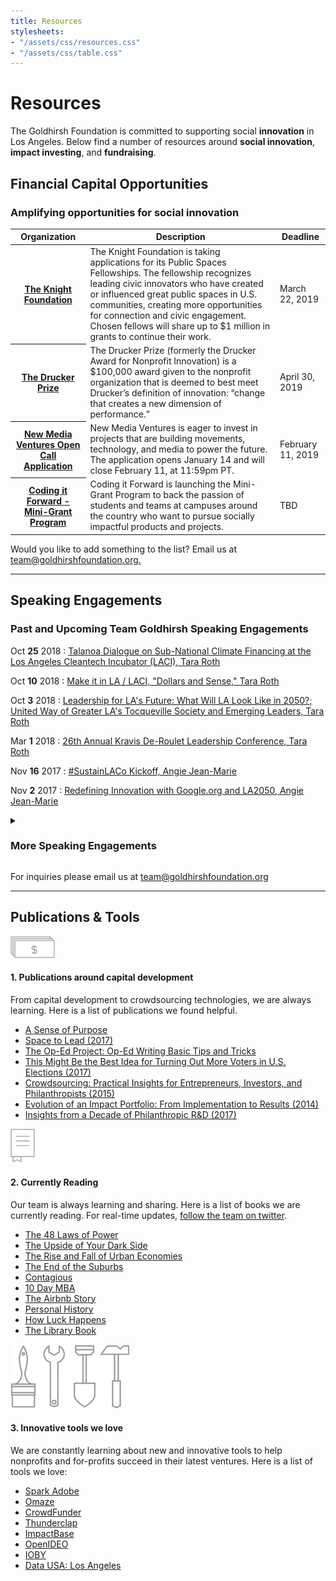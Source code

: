```yaml
---
title: Resources
stylesheets:
- "/assets/css/resources.css"
- "/assets/css/table.css"
---
```


Resources
=========

The Goldhirsh Foundation is committed to supporting social **innovation** in Los Angeles. Below find a number of resources around **social innovation**, **impact investing**, and **fundraising**.

Financial Capital Opportunities
-------------------------------

### Amplifying opportunities for social innovation ###


<table>
<thead>
<tr>
  <th scope="col">Organization</th>
  <th scope="col">Description</th>
  <th scope="col">Deadline</th>
</tr>
</thead>
<tbody>
 
 <tr>
  <th scope="row"><a href="https://www.knightfoundation.org/challenges/public-spaces-fellowship">The Knight Foundation</a></th>
  <td>The Knight Foundation is taking applications for its Public Spaces Fellowships. The fellowship recognizes leading civic innovators who have created or influenced great public spaces in U.S. communities, creating more opportunities for connection and civic engagement. Chosen fellows will share up to $1 million in grants to continue their work.</td>
  <td>March 22, 2019</td>
</tr>
 
<tr>
  <th scope="row"><a href="https://druckerprize2019.skild.com/skild2/druckerprize2019/loginPage.action?utm_source=Drucker+Institute+news&utm_campaign=0a83001186-EMAIL_CAMPAIGN_2019_02_04_07_18_COPY_01&utm_medium=email&utm_term=0_e7827d2a5b-0a83001186-9514213">The Drucker Prize</a></th>
  <td>The Drucker Prize (formerly the Drucker Award for Nonprofit Innovation) is a $100,000 award given to the nonprofit organization that is deemed to best meet Drucker’s definition of innovation: “change that creates a new dimension of performance.”</td>
  <td>April 30, 2019</td>
</tr>
  
 <tr>
  <th scope="row"><a href="https://docs.google.com/document/d/1Ul6sYsVM_D-PkQR0GpicTVATPk7f3O2mjFqjXHmyQr8/edit">New Media Ventures Open Call Application</a></th>
  <td>New Media Ventures is eager to invest in projects that are building movements, technology, and media to power the future. The application opens January 14 and will close February 11, at 11:59pm PT.</td>
  <td>February 11, 2019</td>
</tr>
  
  <tr>
  <th scope="row"><a href="https://docs.google.com/forms/d/e/1FAIpQLSdrgqGR3KYIZupiX7nQ0ha4NapUZDW13GH9xe-nfi5NCoSIug/viewform">Coding it Forward - Mini-Grant Program</a></th>
  <td>Coding it Forward is launching the Mini-Grant Program to back the passion of students and teams at campuses around the country who want to pursue socially impactful products and projects.</td>
  <td>TBD</td>
</tr>


</tbody>
</table>



Would you like to add something to the list? Email us at [team@goldhirshfoundation.org.](mailto:team@goldhirshfoundation.org)



* * * * * * * * * * * * * * * * * * * * * * * * * * * *



## Speaking Engagements ##

### Past and Upcoming Team Goldhirsh Speaking Engagements

Oct <strong>25</strong> 2018
: [Talanoa Dialogue on Sub-National Climate Financing at the Los Angeles Cleantech Incubator (LACI), Tara Roth](https://www.sgvtribune.com/2018/10/27/whats-arnold-schwarzenegger-up-to-fighting-climate-change/)

Oct <strong>10</strong> 2018
: [Make it in LA / LACI, "Dollars and Sense," Tara Roth](https://makeitinla.org/wp-content/uploads/2018-10-11-Dollars-and-Sense-Social-Impact-Capital-FINAL-SLIDES.pdf?mc_cid=eb620daa63&mc_eid=5b9f9b1467)

Oct <strong>3</strong> 2018
: [Leadership for LA's Future: What Will LA Look Like in 2050?; United Way of Greater LA's Tocqueville Society and Emerging Leaders, Tara Roth](https://www.unitedwayla.org/en/news-resources/blog/united-way-philanthropic-leaders-came-together-discuss-ls-future/)

Mar <strong>1</strong> 2018
: [26th Annual Kravis De-Roulet Leadership Conference, Tara Roth](https://www.kravisleadershipinstitute.org/kravis-de-roulet-conference/)

Nov <strong>16</strong> 2017
: [#SustainLACo Kickoff, Angie Jean-Marie](https://www.eventbrite.com/e/sustainlaco-kick-off-tickets-38597329652)

Nov <strong>2</strong> 2017
: [Redefining Innovation with Google.org and LA2050, Angie Jean-Marie](https://www.eventbrite.com/e/redefining-innovation-with-googleorg-and-la2050-tickets-38877230844)



<details markdown="1">
<summary>
  <h3>More Speaking Engagements</h3>
</summary>

Nov <strong>1</strong> 2017
: [Long Beach Civic Innovation Summit, Angie Jean-Marie](https://www.eventbrite.com/e/long-beach-civic-innovation-summit-2017-tickets-37399376542)

Oct <strong>1</strong> 2017
: [Public Policy Speaker Series: California State Senator Ben Allen in Conversation with Tara Roth](https://www.socalgrantmakers.org/events/public-policy-speaker-series-california-state-senator-ben-allen-conversation-tara-roth)

Oct <strong>1</strong> 2017
: Fundamentals of Effective Grantmaking, Angie Jean-Marie

Oct <strong>1</strong> 2017
: [2017 AIA\|LA Design Awards, Tara Roth](http://www.aialosangeles.org/content/design-awards-main-page.html#.Wfn4LxOPJjR)

Sep <strong>1</strong> 2017
: [Wealth Management: Impact Investing Forum, Tara Roth](https://www.iiforums.com/Institutional-Investor-Forums/Wealth-Management-Impact-Investing-Forum)

Jun <strong>1</strong> 2017
: [Understanding Philanthropy, 10th Annual MENDing Poverty Conference, Tara Roth](https://mendpoverty.org/2017/10th-annual-mending-poverty-conference?utm_content=buffer7043c&amp;utm_medium=social&amp;utm_source=twitter.com&amp;utm_campaign=buffer)

Apr <strong>22</strong> 2017
: [UPTOGOOD Film Festival, Angie Jean-Marie](http://www.uptogoodimpactfilmfestival.org/)

Mar <strong>23</strong> 2017
: [Leading from the West with Tara Roth and Roy Choi, Tara Roth](https://www.eventbrite.com/e/leading-from-the-west-with-tara-roth-roy-choi-tickets-32300250920?aff=erellivmlt)

Jan <strong>26</strong> 2017
: [FuturizeX Student Challenge at UCLA, Tara Roth](http://futurizex.ucla.edu/student-challenge/)

Dec <strong>7</strong> 2016
: [The Role of Non-Profits in the Public Sector - Innovative Partnerships at Work, 2016 MMASC Annual Conference, Angie Jean-Marie](http://mmasc.org/index.aspx?NID=300)

Dec <strong>1</strong> 2016
: [MakeChange Awards, Afternoon Keynote, Angie Jean-Marie](http://www.makechangeawards.com/)

Nov <strong>16</strong> 2016
: [UCLA, Impact@Anderson: Meet the Funder, Tara Roth](http://www.anderson.ucla.edu/alumni/event-details?eid=4730)

Nov <strong>15</strong> 2016
: [LA Magazine and XPRIZE, Los Angeles Magazine's Breakfast Conversation Series: Philanthropy in LA,Tara Roth](http://www.lamag.com/)

Oct <strong>23</strong> 2016
: [Trust for Public Land Green Alleys, Ribbon Cutting Ceremony, Megan Park](https://www.tpl.org/)

Oct <strong>12</strong> 2016
: [Equity + Inclusion Place by Design Competition, SXSW Eco, Angie Jean-Marie](http://sxsweco.com/place-design-2016-finalists#equity)

Sep <strong>19</strong> 2016
: [Social Innovation to Catalyze Impact, Southern California Grantmakers Annual Conference, Tara Roth](http://www.scgconference2016.org/)

Aug <strong>24</strong> 2016
: The New Creatives: Building LA's Future Creative Economy, Soho House West Hollywood, Moderated by Tara Roth

Jun <strong>22</strong> 2016
: [Innovate DTLA Keynote Panel, Keynote Panel, Tara Roth](https://www.downtownla.com/blog/tech-innovation/innovate-dtla-launches)

Jun <strong>1</strong> 2016
: [Philanthropy of the Future, Tara Roth, 501(c)onference 2016](http://www.cvent.com/events/501-c-onference-2016/custom-17-c52244ec13324482a94931af07186feb.aspx)

May <strong>17</strong> 2016
: [An Evening with Tara Roth moderated by Angie Jean-Marie, ComNetworkLA](http://www.meetup.com/ComNetworkLA/events/230213463/)

Apr <strong>28</strong> 2016
: “Bold Ideas and Leaders for the Future of Los Angeles” at Soho House West Hollywood

Mar <strong>3</strong> 2016
: Tara spoke at a California State University Northridge's President’s Special Series Seminars entitled “Understanding Philanthropy in Los Angeles and Beyond.”

Jan <strong>17</strong> 2016
: [Socal Grantmakers Peer Learning Group, Tara Roth](https://www.socalgrantmakers.org/events/peer-learning-group-collaboration-approaches-smaller-funders-developing-maintaining-exiting)

Dec <strong>8</strong> 2015
: [Building Better People Movers: The Future of Transportation in California, Milken Institute California Summit 2015, Tara Roth](http://www.milkeninstitute.org/events/conferences/summit/milken-institute-summit-california-2015/panel-detail/6020)

Nov <strong>10</strong> 2015
: [Designing Social Impact Campaigns, NewCo Los Angeles, Angie Jean-Marie](http://newcolosangeles2015.sched.org/event/837c67ceccd5b28ee5e06c508e430e63)

Oct <strong>26</strong> 2015
: Big Ideas in Urban Manufacturing, Urban Manufacturing Alliance, Tara Roth

Oct <strong>20</strong> 2015
: [Investing in Los Angeles, C-Suite Quarterly Investor Conference, Tara Roth](https://www.youtube.com/watch?v=M120I1w8CIk)

Oct <strong>19</strong> 2015
: [Grantmaking and the Crowd: Risks, Rewards, and Impact, Grantmakers in the Arts 2015 Conference, Angie Jean-Marie](http://conference.giarts.org/sessions/mon22.html)

Oct <strong>7</strong> 2015
: [ANTIFRAGILE LA, Impact Hub Los Angeles](https://antifragilelaleveragingfailure.splashthat.com/)

Jun <strong>15</strong> 2015
: [Real Cost Project: Los Angeles Regional Forum, Tara Roth, Southern California Grantmakers](https://www.socalgrantmakers.org/events/real-cost-project-los-angeles-regional-forum)

Jun <strong>1</strong> 2015
: [Tara Roth joins Equality Now for “The Word Effect: How words and labels impede gender equality”](https://www.flickr.com/photos/equalitynow/sets/72157653944771456)

May <strong>28</strong> 2015
: [Keynote Address, Jewish LA2050 at American Jewish University, Matthew Sharp](https://www.facebook.com/events/359946970876753/)

May <strong>1</strong> 2015
: [Matt Sharp speaks at NORDP, Grand Challenge Research Initiatives &amp; the “Grand Challenge” of Building Partnerships Within and Outside the University](http://www.nordp.org/assets/RDConf2015/presentations/nordp-2015-duske.pdf/)

Apr <strong>6</strong> 2015
: [The Circuitous Path of Innovation, USC Innovators Forum, Tara Roth](http://www.slideshare.net/GoldhirshFdn/usc-academy-presentation-april-6-2015/)

Mar <strong>8</strong> 2015
: Australian Consulate of Los Angeles, International Women's Day, Tara Roth

Feb <strong>23</strong> 2015
: Amplifier Giving Circle Convening, Leichtag Foundation Ranch, Shauna Nep

Nov <strong>30</strong> 2014
: [The Public/Philanthropic Partnership: Filling the Void in Social Services, Milken Institute, Tara Roth](http://www.milkeninstitute.org/events/conferences/summit/milken-institute-summit-california-2014/panel-detail/5214)

Nov <strong>5</strong> 2014
: [Leadership Today, County of Los Angeles, Productivity Managers’ Network, Tara Roth](http://qpc.co.la.ca.us/mn.asp)

Oct <strong>28</strong> 2014
: [FWDMonthly: The Startup Government with Tara Roth](http://www.crosscamp.us/ai1ec_event/fwdmonthly-the-startup-governemnt/?instance_id=10311&amp;utm_source=Cross+Campus+Mailing+List&amp;utm_campaign=0b6ec86caa-Helpful+Developer+Meetups&amp;utm_medium=email&amp;utm_term=0_4b476a5100-0b6ec86caa-319900457)

Oct <strong>21</strong> 2014
: [Lunch and Learn with USC Marshall Master of Science in Social Entrepreneurship, Tara Roth](https://www.facebook.com/uscmsse/posts/659185757528353?fref=nf/)

Oct <strong>17</strong> 2014
: [Entrepreneur Impact Day, Tara Roth.](http://impactday.net/)

Oct <strong>2</strong> 2014
: [Splash LA 2014 is LA's premier entrepreneur conference, and business plan competition, Tara Roth](http://vator.tv/events/splash_la_oct_2014/speakers)

Sep <strong>1</strong> 2014
: [DROUGHT! Leveraging Social Communities to Solve California's Big Problem, Shauna Nep, Social Media Week LA](https://generalassemb.ly/education/drought-leveraging-social-communities-to-solve-californias-big-problem/los-angeles/7998)

Aug <strong>20</strong> 2014
: [Future of LA with X PRIZE and The Science &amp; Entertainment Exchange, Tara Roth](https://www.eventbrite.com/e/future-of-la-tickets-12566439559)

Jun <strong>20</strong> 2014
: [Silicon Beach Fest, Mobility of E-Government, Tara Roth](http://siliconbeachfest.com/schedule/)

Jun <strong>1</strong> 2014
: [LA's BEST Friends Board meeting, Ki'tay Davidson](http://www.lasbest.org)

Jun <strong>1</strong> 2014
: [Environmental Funders and Media Forum, Council for Watershed Health, Shauna Nep](http://watershedhealth.nationbuilder.com/environmental_funders_media_forum)

May <strong>1</strong> 2014
: [Keynote, TechLA, Los Angeles City Hall, Tara Roth](http://techla2014.com)

Apr <strong>16</strong> 2014
: [Designing Innovative Public Health Solutions, School of Public Health, University of California, Berkeley, Shauna Nep](http://innovate.berkeley.edu/)

Apr <strong>15</strong> 2014
: [Los Angeles #ThinkFWD Chapter Launch, Can tech rebuild the middle class and the American dream in the 21st century? Ben Goldhirsh](http://www.fwd.us/field_041514_la_launch_p)

Apr <strong>10</strong> 2014
: Keynote, Perkins + Will, Tara Roth

Apr <strong>5</strong> 2014
: [Funders' Panel, Open Streets National Summit, Shauna Nep](https://www.eventbrite.com/e/open-streets-national-summit-registration-10140318967)

Apr <strong>3</strong> 2014
: [Plenary: Our Region, Our Challenges, Our Opportunities for Impact, SCG 2014 Public Policy Conference, Tara Roth](https://www.socalgrantmakers.org/events/scg-2014-public-policy-conference)

Feb <strong>20</strong> 2014
: [Innovators in Health Salon, The California Endowment, Opening Remarks, Shauna Nep](http://innovatorsinhealthsalon.eventbrite.com)

Feb <strong>19</strong> 2014
: Quality and Productivity Commission Luncheon, County of Los Angeles, Tara Roth

Feb <strong>1</strong> 2014
: [USC Internship Week. Shauna Nep](http://careers.usc.edu/students/internships/internship-week)

Feb <strong>1</strong> 2014
: Social Entrepreneurship Class, Occidental College, Shauna Nep

Feb <strong>1</strong> 2014
: [Social Enterprise Networking Event: What does it take to make a big impact? Shauna Nep](http://www.eventbrite.com/e/social-enterprise-networking-event-what-does-it-take-to-make-a-big-impact-tickets-10125294027)

Feb <strong>1</strong> 2014
: Peer Health Exchange Reception Honoring Tara Roth

Jan <strong>1</strong> 2014
: [Code for LA Meetup at City Hall to discuss Open Data Initiative, Shauna Nep](http://www.meetup.com/codeforla/events/152104092/?utm_content=buffer95ae1&amp;utm_medium=social&amp;utm_source=twitter.com&amp;utm_campaign=buffer)

Dec <strong>1</strong> 2013
: [Los Angeles League of Conservation Voters Environmental Leadership Awards, Tara Roth](http://www.ecovote.org/awards)

Dec <strong>1</strong> 2013
: [CROWDFUNDxWomen Accelerating funding opportunities for women-led businesses, Tara Roth](https://www.crowdfunder.com/crowdfundx/cfxwomen/judges)

Nov <strong>1</strong> 2013
: [DIY Days LA, Shauna Nep + Anna Silverman](http://la.diydays.com/speakers/)

Oct <strong>1</strong> 2013
: [USC Innovation Lab CRUNCH Hackathon, Judge. Shauna Nep](http://www.annenberglab.com/news/2013/10/crunch-hackathon-recap)

Oct <strong>1</strong> 2013
: [The Regional Picture, Tara Roth, State of the Watershed](http://www.cvent.com/events/state-of-the-los-angeles-river-watershed/agenda-67d13d22919b43e3ab37b329894f966a.aspx)

Oct <strong>1</strong> 2013
: [#LaStoryLab: The Potential of Storytelling through New Mediums, Anna Silverman, EALLA](http://ealla.org/about-creative-conversations/)

Oct <strong>1</strong> 2013
: [KCHUNG Radio, Arts ReSTORE LA, Anna Silverman](http://hammer.ucla.edu/programs/detail/program_id/1986)

Sep <strong>1</strong> 2013
: [How to Run a Successful Twitter Party, Shauna Nep, Social Media Week](http://new.livestream.com/smwla/events/2393712)

Sep <strong>1</strong> 2013
: [Hitting the Jackpot: How Community Crowdsourcing Is The Gift That Keeps On Giving, Shauna Nep, Social Media Week](http://new.livestream.com/smwla/events/2393664)

Sep <strong>1</strong> 2013
: [Designing Social Impact, Tara Roth,  LEAP Symposium](http://leapsymposium.org/speaker-lineup/tara-roth-mcconaghy/)

Mar <strong>1</strong> 2013
: [dublab Live Broadcast + Twitter Party. Shauna Nep](http://dublab.com/dublab-la2050-live-broadcast-twitter-party-03-17-13/)

</details>



For inquiries please email us at [team@goldhirshfoundation.org](mailto:team@goldhirshfoundation.org)



* * * * * * * * * * * * * * * * * * * * * * * * * * * *



Publications & Tools
--------------------


<div class="tools" markdown="1">


<div class="image"><img src="/assets/files/1432/capitol-dev.png" width="71" height="35" alt="" /></div>

#### 1. Publications around capital development

From capital development to crowdsourcing technologies, we are always learning. Here is a list of publications we found helpful.

* [A Sense of Purpose](https://www.blackrock.com/corporate/en-us/investor-relations/larry-fink-ceo-letter)
* [Space to Lead (2017)](http://www.futurecitiesla.org/space_to_lead_focla?utm_campaign=eventfollowup&utm_medium=email&utm_source=futurecities)
* [The Op\-Ed Project: Op\-Ed Writing Basic Tips and Tricks](https://www.theopedproject.org/oped-basics/)
* [This Might Be the Best Idea for Turning Out More Voters in U.S. Elections (2017)](http://nymag.com/daily/intelligencer/2017/07/making-voting-more-engaging-might-make-more-people-vote.html)
* [Crowdsourcing: Practical Insights for Entrepreneurs, Investors, and Philanthropists (2015)](http://la2050.s3-us-west-1.amazonaws.com/comfy/cms/files/106/files/original/TaraRothToolsforCrowdsourcing.pdf)
* [Evolution of an Impact Portfolio: From Implementation to Results (2014)](http://www.sonencapital.com/evolution-of-impact.php)
* [Insights from a Decade of Philanthropic R&D (2017)](https://durfee.org/durfee-content/uploads/2016/10/Durfee-What-If-Report-FINAL.pdf)



<div class="image"><img src="/assets/files/1433/currently-reading.png" width="39" alt="" /></div>

#### 2. Currently Reading

Our team is always learning and sharing. Here is a list of books we are currently reading. For real\-time updates, [follow the team on twitter](https://twitter.com/GoldhirshFdn/goldhirsh-foundation-team/members).

* [The 48 Laws of Power](https://ls2pac.lapl.org/?section=resource&resourceid=6170941)
* [The Upside of Your Dark Side](https://ls2pac.lapl.org/?section=resource&resourceid=893534792)
* [The Rise and Fall of Urban Economies](https://ls2pac.lapl.org/?section=resource&resourceid=1100384479)
* [The End of the Suburbs](https://ls2pac.lapl.org/?section=resource&resourceid=687503806)
* [Contagious](https://ls2pac.lapl.org/?section=resource&resourceid=648914865)
* [10 Day MBA](https://ls2pac.lapl.org/?section=resource&resourceid=21785586)
* [The Airbnb Story](https://ls2pac.lapl.org/?section=resource&resourceid=1362158604)
* [Personal History](https://ls2pac.lapl.org/?section=resource&resourceid=25571206)
* [How Luck Happens](https://ls2pac.lapl.org/?section=resource&resourceid=1679845743&currentIndex=0&view=fullDetailsDetailsTab)
* [The Library Book](https://ls2pac.lapl.org/?section=resource&resourceid=1805157637&currentIndex=4&view=fullDetailsDetailsTab)


<div class="image"><img src="/assets/files/1434/toolkit.png" alt="" /></div>

#### 3. Innovative tools we love

We are constantly learning about new and innovative tools to help nonprofits and for\-profits succeed in their latest ventures. Here is a list of tools we love:

* [Spark Adobe](https://spark.adobe.com/)
* [Omaze](https://www.omaze.com)
* [CrowdFunder](https://www.crowdfunder.com)
* [Thunderclap](https://www.thunderclap.it)
* [ImpactBase](http://www.impactbase.org)
* [OpenIDEO](https://openideo.com)
* [IOBY](https://www.ioby.org)
* [Data USA: Los Angeles](http://datausa.io/profile/geo/los-angeles-county-ca)


</div>



